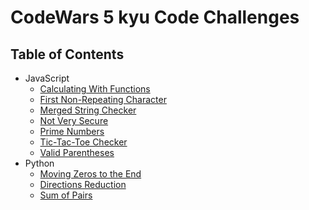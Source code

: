 # CodeWars 5 kyu Code Challenges

## Table of Contents

- JavaScript
  - [Calculating With Functions](calculating-with-functions)
  - [First Non-Repeating Character](first-non-repeating-character)
  - [Merged String Checker](merged-string-checker)
  - [Not Very Secure](not-very-secure)
  - [Prime Numbers](prime-numbers)
  - [Tic-Tac-Toe Checker](tic-tac-toe-checker)
  - [Valid Parentheses](valid-parentheses)
- Python
  - [Moving Zeros to the End](moving-zeros-to-the-end)
  - [Directions Reduction](directions-reduction)
  - [Sum of Pairs](sum-of-pairs)
